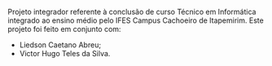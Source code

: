 Projeto integrador referente à conclusão de curso Técnico em Informática integrado ao ensino médio pelo IFES Campus Cachoeiro de Itapemirim.
Este projeto foi feito em conjunto com:
  - Liedson Caetano Abreu;
  - Victor Hugo Teles da Silva.
